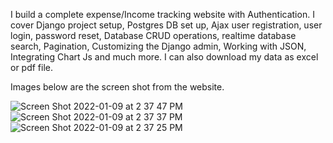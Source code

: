 I build a complete expense/Income tracking website with Authentication. I cover Django project setup, Postgres DB set up, Ajax user registration, user login, password reset, Database CRUD operations, realtime database search, Pagination, Customizing the Django admin, Working with JSON, Integrating Chart Js and much more.
I can also download my data as excel or pdf file.

Images below are the screen shot from the website.

![Screen Shot 2022-01-09 at 2 37 47 PM](https://user-images.githubusercontent.com/19467067/148684650-6de2fefd-d9b4-4e47-aa62-68267df7e651.png)
![Screen Shot 2022-01-09 at 2 37 37 PM](https://user-images.githubusercontent.com/19467067/148684651-ce5f4094-6cb3-4d21-aac2-be983eb709bc.png)
![Screen Shot 2022-01-09 at 2 37 25 PM](https://user-images.githubusercontent.com/19467067/148684655-6173dff6-e551-425f-b996-d65439689a34.png)



